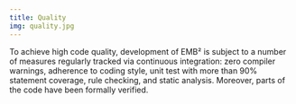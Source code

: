 ```yaml
---
title: Quality
img: quality.jpg
---
```

To achieve high code quality, development of EMB² is subject to a number of measures regularly tracked via continuous integration: zero compiler warnings, adherence to coding style, unit test with more than 90% statement coverage, rule checking, and static analysis. Moreover, parts of the code have been formally verified.